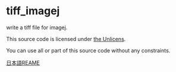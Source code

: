 # tiff_imagej
write a tiff file for imagej.

This source code is licensed under [the Unlicens](http://unlicense.org/).

You can use all or part of this source code without any constraints.

[日本語REAME](https://github.com/for-tokyo/tiff_imagej/README_JA.md)
